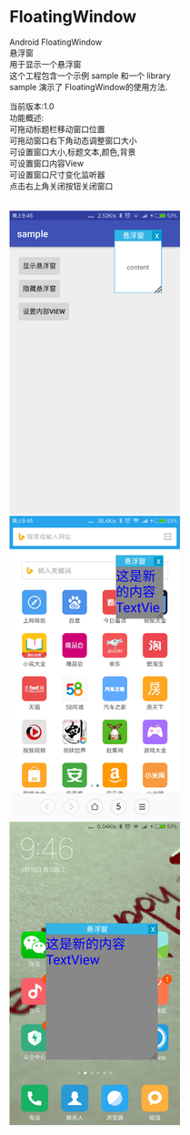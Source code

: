 # FloatingWindow
Android FloatingWindow
<br>
悬浮窗
<br>
用于显示一个悬浮窗
<br>
这个工程包含一个示例 sample 和一个 library
<br>
sample 演示了 FloatingWindow的使用方法.
<br>

当前版本:1.0<br>
功能概述:<br>
  可拖动标题栏移动窗口位置<br>
  可拖动窗口右下角动态调整窗口大小<br>
  可设置窗口大小,标题文本,颜色,背景<br>
  可设置窗口内容View<br>
  可设置窗口尺寸变化监听器<br>
  点击右上角关闭按钮关闭窗口<br>
<br>
<br>
<img src="./screenshot/sample1.png" width="300">
<img src="./screenshot/sample2.png" width="300">
<img src="./screenshot/sample3.png" width="300">

